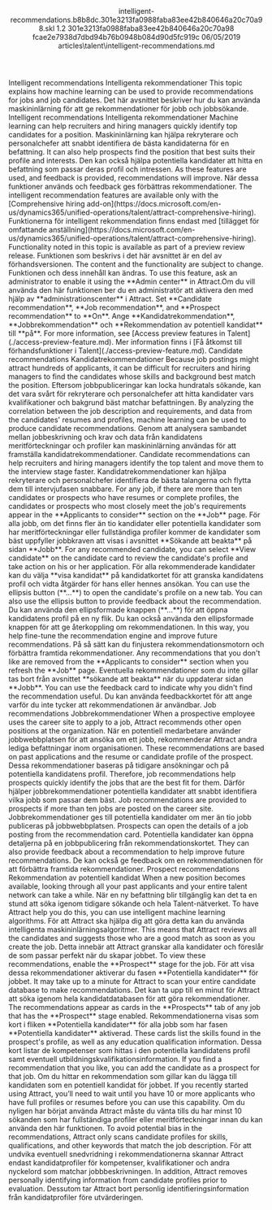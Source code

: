 <?xml version="1.0" encoding="UTF-8"?>
<xliff xmlns:logoport="urn:logoport:xliffeditor:xliff-extras:1.0" xmlns:xsi="http://www.w3.org/2001/XMLSchema-instance" xmlns="urn:oasis:names:tc:xliff:document:1.2" xmlns:xliffext="urn:microsoft:content:schema:xliffextensions" version="1.2" xsi:schemaLocation="urn:oasis:names:tc:xliff:document:1.2 xliff-core-1.2-transitional.xsd">
  <file datatype="xml" source-language="en-US" original="intelligent-recommendations.md" target-language="sv-SE">
    <header>
      <tool tool-company="Microsoft" tool-version="1.0-d915bc8" tool-name="mdxliff" tool-id="mdxliff"/>
      <xliffext:skl_file_name>intelligent-recommendations.b8b8dc.301e3213fa0988faba83ee42b840646a20c70a98.skl</xliffext:skl_file_name>
      <xliffext:version>1.2</xliffext:version>
      <xliffext:ms.openlocfilehash>301e3213fa0988faba83ee42b840646a20c70a98</xliffext:ms.openlocfilehash>
      <xliffext:ms.sourcegitcommit>fcae2e7938d7dbd94b76b0948b084d90d5fc919c</xliffext:ms.sourcegitcommit>
      <xliffext:ms.lasthandoff>06/05/2019</xliffext:ms.lasthandoff>
      <xliffext:ms.openlocfilepath>articles\talent\intelligent-recommendations.md</xliffext:ms.openlocfilepath>
    </header>
    <body>
      <group extype="content" id="content">
        <trans-unit xml:space="preserve" translate="yes" id="101" restype="x-metadata">
          <source>Intelligent recommendations</source>
        <target logoport:matchpercent="101" state="translated" state-qualifier="leveraged-tm">Intelligenta rekommendationer</target></trans-unit>
        <trans-unit xml:space="preserve" translate="yes" id="102" restype="x-metadata">
          <source>This topic explains how machine learning can be used to provide recommendations for jobs and job candidates.</source>
        <target logoport:matchpercent="101" state="translated" state-qualifier="leveraged-tm">Det här avsnittet beskriver hur du kan använda maskininlärning för att ge rekommendationer för jobb och jobbsökande.</target></trans-unit>
        <trans-unit xml:space="preserve" translate="yes" id="103">
          <source>Intelligent recommendations</source>
        <target logoport:matchpercent="101" state="translated" state-qualifier="leveraged-tm">Intelligenta rekommendationer</target></trans-unit>
        <trans-unit xml:space="preserve" translate="yes" id="104">
          <source>Machine learning can help recruiters and hiring managers quickly identify top candidates for a position.</source>
        <target logoport:matchpercent="101" state="translated" state-qualifier="leveraged-tm">Maskininlärning kan hjälpa rekryterare och personalchefer att snabbt identifiera de bästa kandidaterna för en befattning.</target></trans-unit>
        <trans-unit xml:space="preserve" translate="yes" id="105">
          <source>It can also help prospects find the position that best suits their profile and interests.</source>
        <target logoport:matchpercent="101" state="translated" state-qualifier="leveraged-tm">Den kan också hjälpa potentiella kandidater att hitta en befattning som passar deras profil och intressen.</target></trans-unit>
        <trans-unit xml:space="preserve" translate="yes" id="106">
          <source>As these features are used, and feedback is provided, recommendations will improve.</source>
        <target logoport:matchpercent="101" state="translated" state-qualifier="leveraged-tm">När dessa funktioner används och feedback ges förbättras rekommendationer.</target></trans-unit>
        <trans-unit xml:space="preserve" translate="yes" id="107">
          <source>The intelligent recommendation features are available only with the <bpt id="p1">[</bpt>Comprehensive hiring add-on<ept id="p1">](https://docs.microsoft.com/en-us/dynamics365/unified-operations/talent/attract-comprehensive-hiring)</ept>.</source>
        <target logoport:matchpercent="101" state="translated" state-qualifier="leveraged-tm">Funktionerna för intelligent rekommendation finns endast med <bpt id="p1">[</bpt>tillägget för omfattande anställning<ept id="p1">](https://docs.microsoft.com/en-us/dynamics365/unified-operations/talent/attract-comprehensive-hiring)</ept>.</target></trans-unit>
        <trans-unit xml:space="preserve" translate="yes" id="108">
          <source>Functionality noted in this topic is available as part of a preview review release.</source>
        <target logoport:matchpercent="101" state="translated" state-qualifier="leveraged-tm">Funktionen som beskrivs i det här avsnittet är en del av förhandsversionen.</target></trans-unit>
        <trans-unit xml:space="preserve" translate="yes" id="109">
          <source>The content and the functionality are subject to change.</source>
        <target logoport:matchpercent="101" state="translated" state-qualifier="leveraged-tm">Funktionen och dess innehåll kan ändras.</target></trans-unit>
        <trans-unit xml:space="preserve" translate="yes" id="110">
          <source>To use this feature, ask an administrator to enable it using the <bpt id="p1">**</bpt>Admin center<ept id="p1">**</ept> in Attract.</source><target logoport:matchpercent="92" state="translated" state-qualifier="fuzzy-match">Om du vill använda den här funktionen ber du en administratör att aktivera den med hjälp av <bpt id="p1">**</bpt>administrationscenter<ept id="p1">**</ept> i Attract.</target>
        </trans-unit>
        <trans-unit xml:space="preserve" translate="yes" id="111">
          <source>Set <bpt id="p1">**</bpt>Candidate recommendation<ept id="p1">**</ept>, <bpt id="p2">**</bpt>Job recommendation<ept id="p2">**</ept>, and <bpt id="p3">**</bpt>Prospect recommendation<ept id="p3">**</ept> to <bpt id="p4">**</bpt>On<ept id="p4">**</ept>.</source>
        <target logoport:matchpercent="100" state="translated" state-qualifier="leveraged-tm">Ange <bpt id="p1">**</bpt>Kandidatrekommendation<ept id="p1">**</ept>, <bpt id="p2">**</bpt>Jobbrekommendation<ept id="p2">**</ept> och <bpt id="p3">**</bpt>Rekommendation av potentiell kandidat<ept id="p3">**</ept> till <bpt id="p4">**</bpt>på<ept id="p4">**</ept>.</target></trans-unit>
        <trans-unit xml:space="preserve" translate="yes" id="112">
          <source>For more information, see <bpt id="p1">[</bpt>Access preview features in Talent<ept id="p1">](./access-preview-feature.md)</ept>.</source>
        <target logoport:matchpercent="101" state="translated" state-qualifier="leveraged-tm">Mer information finns i <bpt id="p1">[</bpt>Få åtkomst till förhandsfunktioner i Talent<ept id="p1">](./access-preview-feature.md)</ept>.</target></trans-unit>
        <trans-unit xml:space="preserve" translate="yes" id="113">
          <source>Candidate recommendations</source>
        <target logoport:matchpercent="101" state="translated" state-qualifier="leveraged-tm">Kandidatrekommendationer</target></trans-unit>
        <trans-unit xml:space="preserve" translate="yes" id="114">
          <source>Because job postings might attract hundreds of applicants, it can be difficult for recruiters and hiring managers to find the candidates whose skills and background best match the position.</source>
        <target logoport:matchpercent="101" state="translated" state-qualifier="leveraged-tm">Eftersom jobbpubliceringar kan locka hundratals sökande, kan det vara svårt för rekryterare och personalchefer att hitta kandidater vars kvalifikationer och bakgrund bäst matchar befattningen.</target></trans-unit>
        <trans-unit xml:space="preserve" translate="yes" id="115">
          <source>By analyzing the correlation between the job description and requirements, and data from the candidates' resumes and profiles, machine learning can be used to produce candidate recommendations.</source>
        <target logoport:matchpercent="101" state="translated" state-qualifier="leveraged-tm">Genom att analysera sambandet mellan jobbeskrivning och krav och data från kandidatens meritförteckningar och profiler kan maskininlärning användas för att framställa kandidatrekommendationer.</target></trans-unit>
        <trans-unit xml:space="preserve" translate="yes" id="116">
          <source>Candidate recommendations can help recruiters and hiring managers identify the top talent and move them to the interview stage faster.</source>
        <target logoport:matchpercent="101" state="translated" state-qualifier="leveraged-tm">Kandidatrekommendationer kan hjälpa rekryterare och personalchefer identifiera de bästa talangerna och flytta dem till intervjufasen snabbare.</target></trans-unit>
        <trans-unit xml:space="preserve" translate="yes" id="117">
          <source>For any job, if there are more than ten candidates or prospects who have resumes or complete profiles, the candidates or prospects who most closely meet the job's requirements appear in the <bpt id="p1">**</bpt>Applicants to consider<ept id="p1">**</ept> section on the <bpt id="p2">**</bpt>Job<ept id="p2">**</ept> page.</source>
        <target logoport:matchpercent="101" state="translated" state-qualifier="leveraged-tm">För alla jobb, om det finns fler än tio kandidater eller potentiella kandidater som har meritförteckningar eller fullständiga profiler kommer de kandidater som bäst uppfyller jobbkraven att visas i avsnittet <bpt id="p1">**</bpt>Sökande att beakta<ept id="p1">**</ept> på sidan <bpt id="p2">**</bpt>Jobb<ept id="p2">**</ept>.</target></trans-unit>
        <trans-unit xml:space="preserve" translate="yes" id="118">
          <source>For any recommended candidate, you can select <bpt id="p1">**</bpt>View candidate<ept id="p1">**</ept> on the candidate card to review the candidate's profile and take action on his or her application.</source>
        <target logoport:matchpercent="101" state="translated" state-qualifier="leveraged-tm">För alla rekommenderade kandidater kan du välja <bpt id="p1">**</bpt>visa kandidat<ept id="p1">**</ept> på kandidatkortet för att granska kandidatens profil och vidta åtgärder för hans eller hennes ansökan.</target></trans-unit>
        <trans-unit xml:space="preserve" translate="yes" id="119">
          <source>You can use the ellipsis button (<bpt id="p1">**</bpt>...<ept id="p1">**</ept>) to open the candidate's profile on a new tab. You can also use the ellipsis button to provide feedback about the recommendation.</source>
        <target logoport:matchpercent="101" state="translated" state-qualifier="leveraged-tm">Du kan använda den ellipsformade knappen (<bpt id="p1">**</bpt>...<ept id="p1">**</ept>) för att öppna kandidatens profil på en ny flik. Du kan också använda den ellipsformade knappen för att ge återkoppling om rekommendationen.</target></trans-unit>
        <trans-unit xml:space="preserve" translate="yes" id="120">
          <source>In this way, you help fine-tune the recommendation engine and improve future recommendations.</source>
        <target logoport:matchpercent="101" state="translated" state-qualifier="leveraged-tm">På så sätt kan du finjustera rekommendationsmotorn och förbättra framtida rekommendationer.</target></trans-unit>
        <trans-unit xml:space="preserve" translate="yes" id="121">
          <source>Any recommendations that you don't like are removed from the <bpt id="p1">**</bpt>Applicants to consider<ept id="p1">**</ept> section when you refresh the <bpt id="p2">**</bpt>Job<ept id="p2">**</ept> page.</source>
        <target logoport:matchpercent="101" state="translated" state-qualifier="leveraged-tm">Eventuella rekommendationer som du inte gillar tas bort från avsnittet <bpt id="p1">**</bpt>sökande att beakta<ept id="p1">**</ept> när du uppdaterar sidan <bpt id="p2">**</bpt>Jobb<ept id="p2">**</ept>.</target></trans-unit>
        <trans-unit xml:space="preserve" translate="yes" id="122">
          <source>You can use the feedback card to indicate why you didn't find the recommendation useful.</source>
        <target logoport:matchpercent="101" state="translated" state-qualifier="leveraged-tm">Du kan använda feedbackkortet för att ange varför du inte tycker att rekommendationen är användbar.</target></trans-unit>
        <trans-unit xml:space="preserve" translate="yes" id="123">
          <source>Job recommendations</source>
        <target logoport:matchpercent="101" state="translated" state-qualifier="leveraged-tm">Jobbrekommendationer</target></trans-unit>
        <trans-unit xml:space="preserve" translate="yes" id="124">
          <source>When a prospective employee uses the career site to apply to a job, Attract recommends other open positions at the organization.</source>
        <target logoport:matchpercent="101" state="translated" state-qualifier="leveraged-tm">När en potentiell medarbetare använder jobbwebbplatsen för att ansöka om ett jobb, rekommenderar Attract andra lediga befattningar inom organisationen.</target></trans-unit>
        <trans-unit xml:space="preserve" translate="yes" id="125">
          <source>These recommendations are based on past applications and the resume or candidate profile of the prospect.</source>
        <target logoport:matchpercent="101" state="translated" state-qualifier="leveraged-tm">Dessa rekommendationer baseras på tidigare ansökningar och på potentiella kandidatens profil.</target></trans-unit>
        <trans-unit xml:space="preserve" translate="yes" id="126">
          <source>Therefore, job recommendations help prospects quickly identify the jobs that are the best fit for them.</source>
        <target logoport:matchpercent="101" state="translated" state-qualifier="leveraged-tm">Därför hjälper jobbrekommendationer potentiella kandidater att snabbt identifiera vilka jobb som passar dem bäst.</target></trans-unit>
        <trans-unit xml:space="preserve" translate="yes" id="127">
          <source>Job recommendations are provided to prospects if more than ten jobs are posted on the career site.</source>
        <target logoport:matchpercent="101" state="translated" state-qualifier="leveraged-tm">Jobbrekommendationer ges till potentiella kandidater om mer än tio jobb publiceras på jobbwebbplatsen.</target></trans-unit>
        <trans-unit xml:space="preserve" translate="yes" id="128">
          <source>Prospects can open the details of a job posting from the recommendation card.</source>
        <target logoport:matchpercent="101" state="translated" state-qualifier="leveraged-tm">Potentiella kandidater kan öppna detaljerna på en jobbpublicering från rekommendationskortet.</target></trans-unit>
        <trans-unit xml:space="preserve" translate="yes" id="129">
          <source>They can also provide feedback about a recommendation to help improve future recommendations.</source>
        <target logoport:matchpercent="101" state="translated" state-qualifier="leveraged-tm">De kan också ge feedback om en rekommendationen för att förbättra framtida rekommendationer.</target></trans-unit>
        <trans-unit xml:space="preserve" translate="yes" id="130">
          <source>Prospect recommendations</source>
        <target logoport:matchpercent="101" state="translated" state-qualifier="leveraged-tm">Rekommendation av potentiell kandidat</target></trans-unit>
        <trans-unit xml:space="preserve" translate="yes" id="131">
          <source>When a new position becomes available, looking through all your past applicants and your entire talent network can take a while.</source>
        <target logoport:matchpercent="101" state="translated" state-qualifier="leveraged-tm">När en ny befattning blir tillgänglig kan det ta en stund att söka igenom tidigare sökande och hela Talent-nätverket.</target></trans-unit>
        <trans-unit xml:space="preserve" translate="yes" id="132">
          <source>To have Attract help you do this, you can use intelligent machine learning algorithms.</source>
        <target logoport:matchpercent="101" state="translated" state-qualifier="leveraged-tm">För att Attract ska hjälpa dig att göra detta kan du använda intelligenta maskininlärningsalgoritmer.</target></trans-unit>
        <trans-unit xml:space="preserve" translate="yes" id="133">
          <source>This means that Attract reviews all the candidates and suggests those who are a good match as soon as you create the job.</source>
        <target logoport:matchpercent="101" state="translated" state-qualifier="leveraged-tm">Detta innebär att Attract granskar alla kandidater och föreslår de som passar perfekt när du skapar jobbet.</target></trans-unit>
        <trans-unit xml:space="preserve" translate="yes" id="134">
          <source>To view these recommendations, enable the <bpt id="p1">**</bpt>Prospect<ept id="p1">**</ept> stage for the job.</source>
        <target logoport:matchpercent="101" state="translated" state-qualifier="leveraged-tm">För att visa dessa rekommendationer aktiverar du fasen <bpt id="p1">**</bpt>Potentiella kandidater<ept id="p1">**</ept> för jobbet.</target></trans-unit>
        <trans-unit xml:space="preserve" translate="yes" id="135">
          <source>It may take up to a minute for Attract to scan your entire candidate database to make recommendations.</source>
        <target logoport:matchpercent="101" state="translated" state-qualifier="leveraged-tm">Det kan ta upp till en minut för Attract att söka igenom hela kandidatdatabasen för att göra rekommendationer.</target></trans-unit>
        <trans-unit xml:space="preserve" translate="yes" id="136">
          <source>The recommendations appear as cards in the <bpt id="p1">**</bpt>Prospects<ept id="p1">**</ept> tab of any job that has the <bpt id="p2">**</bpt>Prospect<ept id="p2">**</ept> stage enabled.</source>
        <target logoport:matchpercent="101" state="translated" state-qualifier="leveraged-tm">Rekommendationerna visas som kort i fliken <bpt id="p1">**</bpt>Potentiella kandidater<ept id="p1">**</ept> för alla jobb som har fasen <bpt id="p2">**</bpt>Potentiella kandidater<ept id="p2">**</ept> aktiverad.</target></trans-unit>
        <trans-unit xml:space="preserve" translate="yes" id="137">
          <source>These cards list the skills found in the prospect's profile, as well as any education qualification information.</source>
        <target logoport:matchpercent="101" state="translated" state-qualifier="leveraged-tm">Dessa kort listar de kompetenser som hittas i den potentiella kandidatens profil samt eventuell utbildningskvalifikationsinformation.</target></trans-unit>
        <trans-unit xml:space="preserve" translate="yes" id="138">
          <source>If you find a recommendation that you like, you can add the candidate as a prospect for that job.</source>
        <target logoport:matchpercent="101" state="translated" state-qualifier="leveraged-tm">Om du hittar en rekommendation som gillar kan du lägga till kandidaten som en potentiell kandidat för jobbet.</target></trans-unit>
        <trans-unit xml:space="preserve" translate="yes" id="139">
          <source>If you recently started using Attract, you’ll need to wait until you have 10 or more applicants who have full profiles or resumes before you can use this capability.</source>
        <target logoport:matchpercent="101" state="translated" state-qualifier="leveraged-tm">Om du nyligen har börjat använda Attract måste du vänta tills du har minst 10 sökanden som har fullständiga profiler eller meritförteckningar innan du kan använda den här funktionen.</target></trans-unit>
        <trans-unit xml:space="preserve" translate="yes" id="140">
          <source>To avoid potential bias in the recommendations, Attract only scans candidate profiles for skills, qualifications, and other keywords that match the job description.</source>
        <target logoport:matchpercent="101" state="translated" state-qualifier="leveraged-tm">För att undvika eventuell snedvridning i rekommendationerna skannar Attract endast kandidatprofiler för kompetenser, kvalifikationer och andra nyckelord som matchar jobbbeskrivningen.</target></trans-unit>
        <trans-unit xml:space="preserve" translate="yes" id="141">
          <source>In addition, Attract removes personally identifying information from candidate profiles prior to evaluation.</source>
        <target logoport:matchpercent="101" state="translated" state-qualifier="leveraged-tm">Dessutom tar Attract bort personlig identifieringsinformation från kandidatprofiler före utvärderingen.</target></trans-unit>
      </group>
    </body>
  </file>
</xliff>